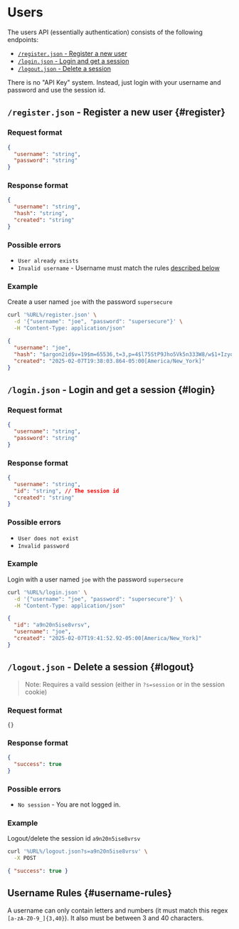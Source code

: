 # Users

The users API (essentially authentication) consists of the following endpoints:

- [`/register.json` - Register a new user](#register)
- [`/login.json` - Login and get a session](#login)
- [`/logout.json` - Delete a session](#logout)

There is no "API Key" system. Instead, just login with your username and
password and use the session id.

## `/register.json` - Register a new user {#register}

### Request format

```json
{
  "username": "string",
  "password": "string"
}
```

### Response format

```json
{
  "username": "string",
  "hash": "string",
  "created": "string"
}
```

### Possible errors

- `User already exists`
- `Invalid username` - Username must match the rules
  [described below](#username-rules)

### Example

Create a user named `joe` with the password `supersecure`

```bash
curl '%URL%/register.json' \
  -d '{"username": "joe", "password": "supersecure"}' \
  -H "Content-Type: application/json"
```

```json
{
  "username": "joe",
  "hash": "$argon2id$v=19$m=65536,t=3,p=4$l75StP9Jho5Vk5n333W8/w$1+IzyqSeau/+6RBPPQnVe6sVq3kB07LLyCPzHgxVnFA",
  "created": "2025-02-07T19:38:03.864-05:00[America/New_York]"
}
```

## `/login.json` - Login and get a session {#login}

### Request format

```json
{
  "username": "string",
  "password": "string"
}
```

### Response format

```json
{
  "username": "string",
  "id": "string", // The session id
  "created": "string"
}
```

### Possible errors

- `User does not exist`
- `Invalid password`

### Example

Login with a user named `joe` with the password `supersecure`

```bash
curl '%URL%/login.json' \
  -d '{"username": "joe", "password": "supersecure"}' \
  -H "Content-Type: application/json"
```

```json
{
  "id": "a9n20n5ise8vrsv",
  "username": "joe",
  "created": "2025-02-07T19:41:52.92-05:00[America/New_York]"
}
```

## `/logout.json` - Delete a session {#logout}

> Note: Requires a vaild session (either in `?s=session` or in the session
> cookie)

### Request format

```
{}
```

### Response format

```json
{
  "success": true
}
```

### Possible errors

- `No session` - You are not logged in.

### Example

Logout/delete the session id `a9n20n5ise8vrsv`

```bash
curl '%URL%/logout.json?s=a9n20n5ise8vrsv' \
  -X POST
```

```json
{ "success": true }
```

## Username Rules {#username-rules}

A username can only contain letters and numbers (it must match this regex
`[a-zA-Z0-9_]{3,40}`). It also must be between 3 and 40 characters.
